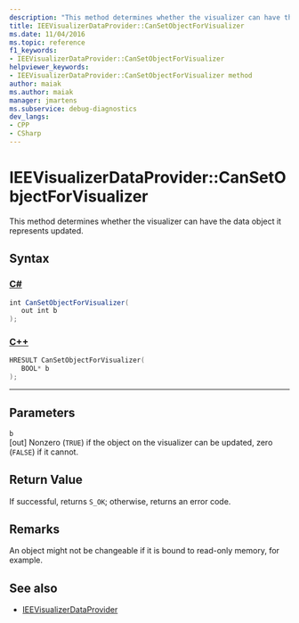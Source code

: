 ```yaml
---
description: "This method determines whether the visualizer can have the data object it represents updated."
title: IEEVisualizerDataProvider::CanSetObjectForVisualizer
ms.date: 11/04/2016
ms.topic: reference
f1_keywords:
- IEEVisualizerDataProvider::CanSetObjectForVisualizer
helpviewer_keywords:
- IEEVisualizerDataProvider::CanSetObjectForVisualizer method
author: maiak
ms.author: maiak
manager: jmartens
ms.subservice: debug-diagnostics
dev_langs:
- CPP
- CSharp
---
```

# IEEVisualizerDataProvider::CanSetObjectForVisualizer

This method determines whether the visualizer can have the data object it represents updated.

## Syntax

### [C#](#tab/csharp)
```csharp
int CanSetObjectForVisualizer(
   out int b
);
```
### [C++](#tab/cpp)
```cpp
HRESULT CanSetObjectForVisualizer(
   BOOL* b
);
```
---

## Parameters
`b`\
[out] Nonzero (`TRUE`) if the object on the visualizer can be updated, zero (`FALSE`) if it cannot.

## Return Value
 If successful, returns `S_OK`; otherwise, returns an error code.

## Remarks
 An object might not be changeable if it is bound to read-only memory, for example.

## See also
- [IEEVisualizerDataProvider](../../../extensibility/debugger/reference/ieevisualizerdataprovider.md)
